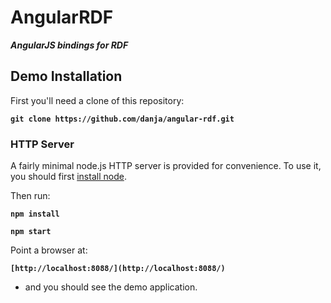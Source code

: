 # AngularRDF

**_AngularJS bindings for RDF_**

## Demo Installation

First you'll need a clone of this repository:

**`git clone https://github.com/danja/angular-rdf.git`**

### HTTP Server

A fairly minimal node.js HTTP server is provided for convenience. To use it, you should first [install node](https://nodejs.org/).

Then run:

**`npm install`**

**`npm start`**

Point a browser at:

**`[http://localhost:8088/](http://localhost:8088/)`**

- and you should see the demo application.




